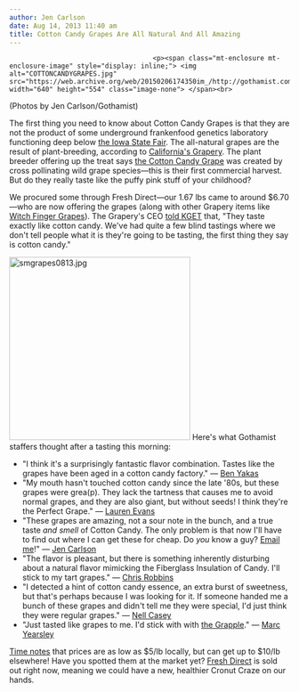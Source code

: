 ```yaml
---
author: Jen Carlson
date: Aug 14, 2013 11:40 am
title: Cotton Candy Grapes Are All Natural And All Amazing
---
```


	
										<p><span class="mt-enclosure mt-enclosure-image" style="display: inline;"> <img alt="COTTONCANDYGRAPES.jpg" src="https://web.archive.org/web/20150206174350im_/http://gothamist.com/attachments/arts_jen/COTTONCANDYGRAPES.jpg" width="640" height="554" class="image-none"> </span><br>
<span class="photo_caption">(Photos by Jen Carlson/Gothamist)</span></p>

<p>The first thing you need to know about Cotton Candy Grapes is that they are not the product of some underground frankenfood genetics laboratory functioning deep below <a href="https://web.archive.org/web/20150206174350/http://chicagoist.com/2013/08/13/the_best_things_we_ate_and_drank_at.php#photo-1">the Iowa State Fair</a>. The all-natural grapes are the result of plant-breeding, according to <a href="https://web.archive.org/web/20150206174350/http://www.grapery.biz/">California&apos;s Grapery</a>. The plant breeder offering up the treat says <a href="https://web.archive.org/web/20150206174350/http://www.grapery.biz/index.php/grapes/cotton-candy">the Cotton Candy Grape</a> was created by cross pollinating wild grape species&#x2014;this is their first commercial harvest. But do they really taste like the puffy pink stuff of your childhood?</p>

<p>We procured some through Fresh Direct&#x2014;our 1.67 lbs came to around $6.70&#x2014;who are now offering the grapes (along with other Grapery items like <a href="https://web.archive.org/web/20150206174350/https://www.freshdirect.com/product.jsp?catId=grp&amp;productId=fru_dmy_30621&amp;trk=srch">Witch Finger Grapes</a>). The Grapery&apos;s CEO <a href="https://web.archive.org/web/20150206174350/http://www.kget.com/news/local/story/Local-company-produces-cotton-candy-grapes/nfyO9od340SLE_uidorYug.cspx">told KGET</a> that, &quot;They taste exactly like cotton candy. We&apos;ve had quite a few blind tastings where we don&apos;t tell people what it is they&apos;re going to be tasting, the first thing they say is cotton candy.&quot;</p>

<p><span class="mt-enclosure mt-enclosure-image" style="display: inline;"> <img alt="smgrapes0813.jpg" src="https://web.archive.org/web/20150206174350im_/http://gothamist.com/attachments/arts_jen/smgrapes0813.jpg" width="325" height="329" class="image-right"> </span>Here&apos;s what Gothamist staffers thought after a tasting this morning:</p>

<ul><li>&quot;I think it&apos;s a surprisingly fantastic flavor combination. Tastes like the grapes have been aged in a cotton candy factory.&quot; &#x2014;&#xA0;<a href="https://web.archive.org/web/20150206174350/http://twitter.com/yenbakas">Ben Yakas</a>
</li><li>&quot;My mouth hasn&apos;t touched cotton candy since the late &apos;80s, but these grapes were grea(p). They lack the tartness that causes me to avoid normal grapes, and they are also giant, but without seeds! I think they&apos;re the Perfect Grape.&quot; &#x2014; <a href="https://web.archive.org/web/20150206174350/http://twitter.com/laurenfaceevans">Lauren Evans</a>
</li><li>&quot;These grapes are amazing, not a sour note in the bunch, and a true taste <em>and smell</em> of Cotton Candy. The only problem is that now I&apos;ll have to find out where I can get these for cheap. Do <em>you</em> know a guy? <a href="https://web.archive.org/web/20150206174350/mailto:tips@gothamist.com">Email me</a>!&quot; &#x2014;&#xA0;<a href="https://web.archive.org/web/20150206174350/http://twitter.com/jenist">Jen Carlson</a>
</li><li>&quot;The flavor is pleasant, but there is something inherently disturbing about a natural flavor mimicking the Fiberglass Insulation of Candy. I&apos;ll stick to my tart grapes.&quot; &#x2014;&#xA0;<a href="https://web.archive.org/web/20150206174350/http://twitter.com/christrobbins">Chris Robbins</a>
</li><li>&quot;I detected a hint of cotton candy essence, an extra burst of sweetness, but that&apos;s perhaps because I was looking for it. If someone handed me a bunch of these grapes and didn&apos;t tell me they were special, I&apos;d just think they were regular grapes.&quot; &#x2014;&#xA0;<a href="https://web.archive.org/web/20150206174350/http://twitter.com/nellcasey">Nell Casey</a>
</li><li>&quot;Just tasted like grapes to me. I&apos;d stick with with <a href="https://web.archive.org/web/20150206174350/http://www.grapplefruits.com/">the Grapple</a>.&quot; &#x2014; <a href="https://web.archive.org/web/20150206174350/https://twitter.com/marc_yearsley">Marc Yearsley</a></li></ul>

<p><a href="https://web.archive.org/web/20150206174350/http://newsfeed.time.com/2013/08/12/finally-you-can-buy-cotton-candy-flavored-grapes/#ixzz2bwvJoKBy">Time notes</a> that prices are as low as $5/lb locally, but can get up to $10/lb elsewhere! Have you spotted them at the market yet? <a href="https://web.archive.org/web/20150206174350/https://www.freshdirect.com/product.jsp?catId=grp&amp;productId=fru_dmy_10055&amp;trk=srch">Fresh Direct</a> is sold out right now, meaning we could have a new, healthier Cronut Craze on our hands.</p>					
										
									
				